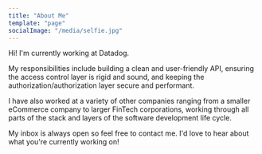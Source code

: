 ```yaml
---
title: "About Me"
template: "page"
socialImage: "/media/selfie.jpg"
---
```


Hi! I'm currently working at Datadog.

My responsibilities include building a clean and user-friendly API, ensuring the access control layer is rigid and sound, and keeping the authorization/authorization layer secure and performant.

I have also worked at a variety of other companies ranging from a smaller eCommerce company to larger FinTech corporations, working through all parts of the stack and layers of the software development life cycle.

My inbox is always open so feel free to contact me. I'd love to hear about what you're currently working on!
